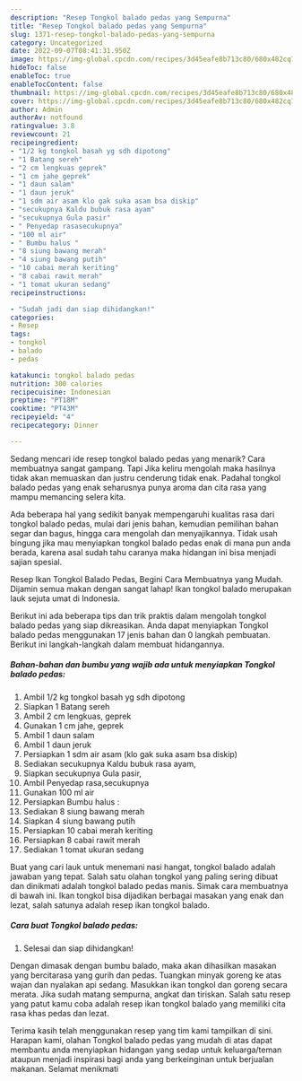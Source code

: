 ```yaml
---
description: "Resep Tongkol balado pedas yang Sempurna"
title: "Resep Tongkol balado pedas yang Sempurna"
slug: 1371-resep-tongkol-balado-pedas-yang-sempurna
category: Uncategorized
date: 2022-09-07T08:41:31.950Z
image: https://img-global.cpcdn.com/recipes/3d45eafe8b713c80/680x482cq70/tongkol-balado-pedas-foto-resep-utama.jpg
hideToc: false
enableToc: true
enableTocContent: false
thumbnail: https://img-global.cpcdn.com/recipes/3d45eafe8b713c80/680x482cq70/tongkol-balado-pedas-foto-resep-utama.jpg
cover: https://img-global.cpcdn.com/recipes/3d45eafe8b713c80/680x482cq70/tongkol-balado-pedas-foto-resep-utama.jpg
author: Admin
authorAv: notfound
ratingvalue: 3.8
reviewcount: 21
recipeingredient:
- "1/2 kg tongkol basah yg sdh dipotong"
- "1 Batang sereh"
- "2 cm lengkuas geprek"
- "1 cm jahe geprek"
- "1 daun salam"
- "1 daun jeruk"
- "1 sdm air asam klo gak suka asam bsa diskip"
- "secukupnya Kaldu bubuk rasa ayam"
- "secukupnya Gula pasir"
- " Penyedap rasasecukupnya"
- "100 ml air"
- " Bumbu halus "
- "8 siung bawang merah"
- "4 siung bawang putih"
- "10 cabai merah keriting"
- "8 cabai rawit merah"
- "1 tomat ukuran sedang"
recipeinstructions:

- "Sudah jadi dan siap dihidangkan!"
categories:
- Resep
tags:
- tongkol
- balado
- pedas

katakunci: tongkol balado pedas 
nutrition: 300 calories
recipecuisine: Indonesian
preptime: "PT18M"
cooktime: "PT43M"
recipeyield: "4"
recipecategory: Dinner

---
```



Sedang mencari ide resep tongkol balado pedas yang menarik? Cara membuatnya sangat gampang. Tapi Jika keliru mengolah maka hasilnya tidak akan memuaskan dan justru cenderung tidak enak. Padahal tongkol balado pedas yang enak seharusnya punya aroma dan cita rasa yang mampu memancing selera kita.


Ada beberapa hal yang sedikit banyak mempengaruhi kualitas rasa dari tongkol balado pedas, mulai dari jenis bahan, kemudian pemilihan bahan segar dan bagus, hingga cara mengolah dan menyajikannya. Tidak usah bingung jika mau menyiapkan tongkol balado pedas enak di mana pun anda berada, karena asal sudah tahu caranya maka hidangan ini bisa menjadi sajian spesial.

Resep Ikan Tongkol Balado Pedas, Begini Cara Membuatnya yang Mudah. Dijamin semua makan dengan sangat lahap! Ikan tongkol balado merupakan lauk sejuta umat di Indonesia.


Berikut ini ada beberapa tips dan trik praktis dalam mengolah tongkol balado pedas yang siap dikreasikan. Anda dapat menyiapkan Tongkol balado pedas menggunakan 17 jenis bahan dan 0 langkah pembuatan. Berikut ini langkah-langkah dalam membuat hidangannya.

<!--inarticleads1-->

##### Bahan-bahan dan bumbu yang wajib ada untuk menyiapkan Tongkol balado pedas:

1. Ambil 1/2 kg tongkol basah yg sdh dipotong
1. Siapkan 1 Batang sereh
1. Ambil 2 cm lengkuas, geprek
1. Gunakan 1 cm jahe, geprek
1. Ambil 1 daun salam
1. Ambil 1 daun jeruk
1. Persiapkan 1 sdm air asam (klo gak suka asam bsa diskip)
1. Sediakan secukupnya Kaldu bubuk rasa ayam,
1. Siapkan secukupnya Gula pasir,
1. Ambil  Penyedap rasa,secukupnya
1. Gunakan 100 ml air
1. Persiapkan  Bumbu halus :
1. Sediakan 8 siung bawang merah
1. Siapkan 4 siung bawang putih
1. Persiapkan 10 cabai merah keriting
1. Persiapkan 8 cabai rawit merah
1. Sediakan 1 tomat ukuran sedang


Buat yang cari lauk untuk menemani nasi hangat, tongkol balado adalah jawaban yang tepat. Salah satu olahan tongkol yang paling sering dibuat dan dinikmati adalah tongkol balado pedas manis. Simak cara membuatnya di bawah ini. Ikan tongkol bisa dijadikan berbagai masakan yang enak dan lezat, salah satunya adalah resep ikan tongkol balado. 

<!--inarticleads2-->

##### Cara buat Tongkol balado pedas:


1. Selesai dan siap dihidangkan!

Dengan dimasak dengan bumbu balado, maka akan dihasilkan masakan yang bercitarasa yang gurih dan pedas. Tuangkan minyak goreng ke atas wajan dan nyalakan api sedang. Masukkan ikan tongkol dan goreng secara merata. Jika sudah matang sempurna, angkat dan tiriskan. Salah satu resep yang patut kamu coba adalah resep ikan tongkol balado yang memiliki cita rasa khas pedas dan lezat. 

Terima kasih telah menggunakan resep yang tim kami tampilkan di sini. Harapan kami, olahan Tongkol balado pedas yang mudah di atas dapat membantu anda menyiapkan hidangan yang sedap untuk keluarga/teman ataupun menjadi inspirasi bagi anda yang berkeinginan untuk berjualan makanan. Selamat menikmati
